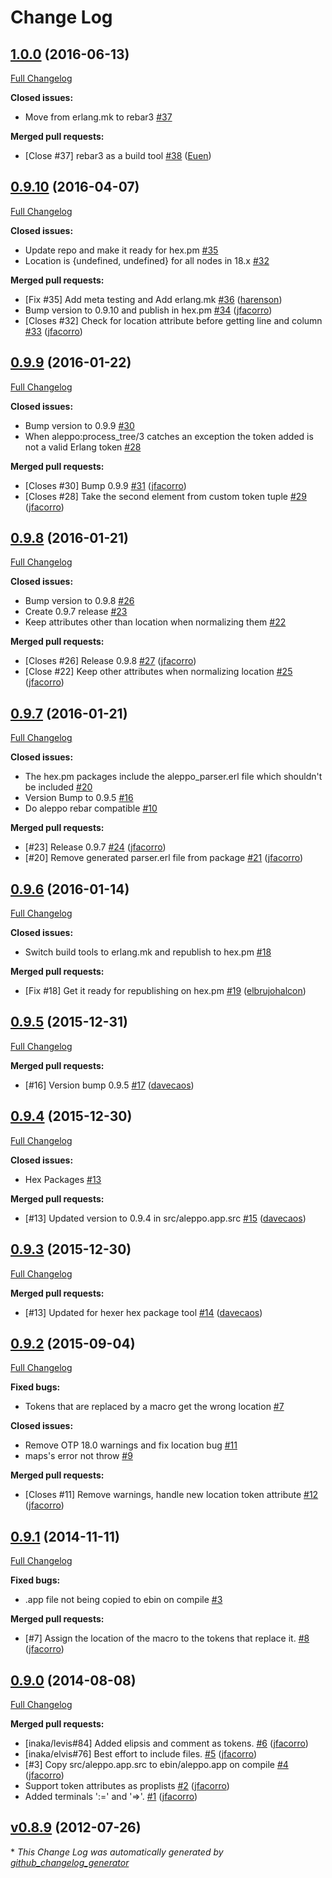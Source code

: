 # Change Log

## [1.0.0](https://github.com/inaka/aleppo/tree/1.0.0) (2016-06-13)
[Full Changelog](https://github.com/inaka/aleppo/compare/0.9.10...1.0.0)

**Closed issues:**

- Move from erlang.mk to rebar3 [\#37](https://github.com/inaka/aleppo/issues/37)

**Merged pull requests:**

- \[Close \#37\] rebar3 as a build tool [\#38](https://github.com/inaka/aleppo/pull/38) ([Euen](https://github.com/Euen))

## [0.9.10](https://github.com/inaka/aleppo/tree/0.9.10) (2016-04-07)
[Full Changelog](https://github.com/inaka/aleppo/compare/0.9.9...0.9.10)

**Closed issues:**

- Update repo and make it ready for hex.pm [\#35](https://github.com/inaka/aleppo/issues/35)
- Location is {undefined, undefined} for all nodes in 18.x  [\#32](https://github.com/inaka/aleppo/issues/32)

**Merged pull requests:**

- \[Fix \#35\] Add meta testing and Add erlang.mk [\#36](https://github.com/inaka/aleppo/pull/36) ([harenson](https://github.com/harenson))
- Bump version to 0.9.10 and publish in hex.pm [\#34](https://github.com/inaka/aleppo/pull/34) ([jfacorro](https://github.com/jfacorro))
- \[Closes \#32\] Check for location attribute before getting line and column [\#33](https://github.com/inaka/aleppo/pull/33) ([jfacorro](https://github.com/jfacorro))

## [0.9.9](https://github.com/inaka/aleppo/tree/0.9.9) (2016-01-22)
[Full Changelog](https://github.com/inaka/aleppo/compare/0.9.8...0.9.9)

**Closed issues:**

- Bump version to 0.9.9 [\#30](https://github.com/inaka/aleppo/issues/30)
- When aleppo:process\_tree/3 catches an exception the token added is not a valid Erlang token  [\#28](https://github.com/inaka/aleppo/issues/28)

**Merged pull requests:**

- \[Closes \#30\] Bump 0.9.9 [\#31](https://github.com/inaka/aleppo/pull/31) ([jfacorro](https://github.com/jfacorro))
- \[Closes \#28\] Take the second element from custom token tuple [\#29](https://github.com/inaka/aleppo/pull/29) ([jfacorro](https://github.com/jfacorro))

## [0.9.8](https://github.com/inaka/aleppo/tree/0.9.8) (2016-01-21)
[Full Changelog](https://github.com/inaka/aleppo/compare/0.9.7...0.9.8)

**Closed issues:**

- Bump version to 0.9.8 [\#26](https://github.com/inaka/aleppo/issues/26)
- Create  0.9.7 release  [\#23](https://github.com/inaka/aleppo/issues/23)
- Keep attributes other than location when normalizing them [\#22](https://github.com/inaka/aleppo/issues/22)

**Merged pull requests:**

- \[Closes \#26\] Release 0.9.8 [\#27](https://github.com/inaka/aleppo/pull/27) ([jfacorro](https://github.com/jfacorro))
- \[Close \#22\] Keep other attributes when normalizing location [\#25](https://github.com/inaka/aleppo/pull/25) ([jfacorro](https://github.com/jfacorro))

## [0.9.7](https://github.com/inaka/aleppo/tree/0.9.7) (2016-01-21)
[Full Changelog](https://github.com/inaka/aleppo/compare/0.9.6...0.9.7)

**Closed issues:**

- The hex.pm packages include the aleppo\_parser.erl file which shouldn't be included [\#20](https://github.com/inaka/aleppo/issues/20)
- Version Bump to 0.9.5 [\#16](https://github.com/inaka/aleppo/issues/16)
- Do aleppo rebar compatible [\#10](https://github.com/inaka/aleppo/issues/10)

**Merged pull requests:**

- \[\#23\] Release 0.9.7 [\#24](https://github.com/inaka/aleppo/pull/24) ([jfacorro](https://github.com/jfacorro))
- \[\#20\] Remove generated parser.erl file from package [\#21](https://github.com/inaka/aleppo/pull/21) ([jfacorro](https://github.com/jfacorro))

## [0.9.6](https://github.com/inaka/aleppo/tree/0.9.6) (2016-01-14)
[Full Changelog](https://github.com/inaka/aleppo/compare/0.9.5...0.9.6)

**Closed issues:**

- Switch build tools to erlang.mk and republish to hex.pm [\#18](https://github.com/inaka/aleppo/issues/18)

**Merged pull requests:**

- \[Fix \#18\] Get it ready for republishing on hex.pm [\#19](https://github.com/inaka/aleppo/pull/19) ([elbrujohalcon](https://github.com/elbrujohalcon))

## [0.9.5](https://github.com/inaka/aleppo/tree/0.9.5) (2015-12-31)
[Full Changelog](https://github.com/inaka/aleppo/compare/0.9.4...0.9.5)

**Merged pull requests:**

- \[\#16\] Version bump 0.9.5 [\#17](https://github.com/inaka/aleppo/pull/17) ([davecaos](https://github.com/davecaos))

## [0.9.4](https://github.com/inaka/aleppo/tree/0.9.4) (2015-12-30)
[Full Changelog](https://github.com/inaka/aleppo/compare/0.9.3...0.9.4)

**Closed issues:**

- Hex Packages [\#13](https://github.com/inaka/aleppo/issues/13)

**Merged pull requests:**

- \[\#13\] Updated version to 0.9.4 in src/aleppo.app.src [\#15](https://github.com/inaka/aleppo/pull/15) ([davecaos](https://github.com/davecaos))

## [0.9.3](https://github.com/inaka/aleppo/tree/0.9.3) (2015-12-30)
[Full Changelog](https://github.com/inaka/aleppo/compare/0.9.2...0.9.3)

**Merged pull requests:**

- \[\#13\] Updated for hexer hex package tool [\#14](https://github.com/inaka/aleppo/pull/14) ([davecaos](https://github.com/davecaos))

## [0.9.2](https://github.com/inaka/aleppo/tree/0.9.2) (2015-09-04)
[Full Changelog](https://github.com/inaka/aleppo/compare/0.9.1...0.9.2)

**Fixed bugs:**

- Tokens that are replaced by a macro get the wrong location [\#7](https://github.com/inaka/aleppo/issues/7)

**Closed issues:**

- Remove OTP 18.0 warnings and fix location bug [\#11](https://github.com/inaka/aleppo/issues/11)
- maps's error not throw [\#9](https://github.com/inaka/aleppo/issues/9)

**Merged pull requests:**

- \[Closes \#11\] Remove warnings, handle new location token attribute [\#12](https://github.com/inaka/aleppo/pull/12) ([jfacorro](https://github.com/jfacorro))

## [0.9.1](https://github.com/inaka/aleppo/tree/0.9.1) (2014-11-11)
[Full Changelog](https://github.com/inaka/aleppo/compare/0.9.0...0.9.1)

**Fixed bugs:**

- .app file not being copied to ebin on compile    [\#3](https://github.com/inaka/aleppo/issues/3)

**Merged pull requests:**

- \[\#7\] Assign the location of the macro to the tokens that replace it. [\#8](https://github.com/inaka/aleppo/pull/8) ([jfacorro](https://github.com/jfacorro))

## [0.9.0](https://github.com/inaka/aleppo/tree/0.9.0) (2014-08-08)
[Full Changelog](https://github.com/inaka/aleppo/compare/v0.8.9...0.9.0)

**Merged pull requests:**

- \[inaka/levis\#84\] Added elipsis and comment as tokens. [\#6](https://github.com/inaka/aleppo/pull/6) ([jfacorro](https://github.com/jfacorro))
- \[inaka/elvis\#76\] Best effort to include files. [\#5](https://github.com/inaka/aleppo/pull/5) ([jfacorro](https://github.com/jfacorro))
- \[\#3\] Copy src/aleppo.app.src to ebin/aleppo.app on compile [\#4](https://github.com/inaka/aleppo/pull/4) ([jfacorro](https://github.com/jfacorro))
- Support token attributes as proplists [\#2](https://github.com/inaka/aleppo/pull/2) ([jfacorro](https://github.com/jfacorro))
- Added terminals ':=' and '=\>'. [\#1](https://github.com/inaka/aleppo/pull/1) ([jfacorro](https://github.com/jfacorro))

## [v0.8.9](https://github.com/inaka/aleppo/tree/v0.8.9) (2012-07-26)


\* *This Change Log was automatically generated by [github_changelog_generator](https://github.com/skywinder/Github-Changelog-Generator)*